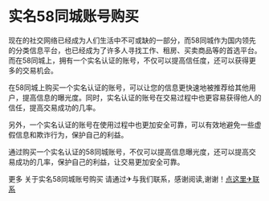 # 实名58同城账号购买

现在的社交网络已经成为人们生活中不可或缺的一部分，而58同城作为国内领先的分类信息平台，也已经成为了许多人寻找工作、租房、买卖商品等的首选平台。而在58同城上，拥有一个实名认证的账号，不仅可以提高信任度，还可以获得更多的交易机会。

在58同城上购买一个实名认证的账号，可以让您的信息更快速地被推荐给其他用户，提高信息的曝光度。同时，实名认证的账号在交易过程中也更容易获得他人的信任，提高交易成功的几率。

另外，一个实名认证的账号在使用过程中也更加安全可靠，可以有效地避免一些虚假信息和欺诈行为，保护自己的利益。

通过购买一个实名认证的58同城账号，不仅可以提高信息曝光度，还可以提高交易成功的几率，保护自己的利益，让交易更加安全可靠。

更多 关于实名58同城账号购买 请通过✈与我们联系，感谢阅读,谢谢！[点这里✈联系](https://add.k02.cc)